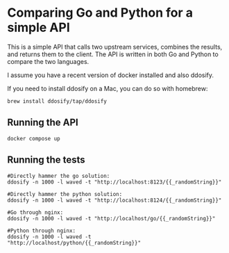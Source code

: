 # Comparing Go and Python for a simple API

This is a simple API that calls two upstream services, combines the results, and returns them to the client. The API is written in both Go and Python to compare the two languages.

I assume you have a recent version of docker installed and also ddosify.

If you need to install ddosify on a Mac, you can do so with homebrew:
```shell
brew install ddosify/tap/ddosify
``` 

## Running the API
```shell
docker compose up
```

## Running the tests
```shell
#Directly hammer the go solution: 
ddosify -n 1000 -l waved -t "http://localhost:8123/{{_randomString}}"

#Directly hammer the python solution: 
ddosify -n 1000 -l waved -t "http://localhost:8124/{{_randomString}}"

#Go through nginx: 
ddosify -n 1000 -l waved -t "http://localhost/go/{{_randomString}}"

#Python through nginx: 
ddosify -n 1000 -l waved -t "http://localhost/python/{{_randomString}}"
```